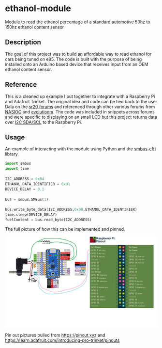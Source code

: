 # ethanol-module

Module to read the ethanol percentage of a standard automotive 50hz to 150hz ethanol content sensor

## Description

The goal of this project was to build an affordable way to read ethanol for cars being tuned on e85. The code is built with the purpose of being installed onto an Arduino based device that receives input from an OEM ethanol content sensor.

## Reference

This is a cleaned up example I put together to integrate with a Raspberry Pi and Adafruit Trinket. The original idea and code can be tied back to the user Dala on the [sr20 forums](https://www.sr20-forum.com/nismotronic/76787-flex-fuel-sensor-output.html) and referenced through other various forums from [NASIOC](https://forums.nasioc.com/forums/showthread.php?t=2810122) and [evolutionm](https://www.evolutionm.net/forums/e85-ethanol/734384-e85-gauge-w-output-under-100-a.html). The code was included in snippets across forums and were specific to displaying on an small LCD but this project returns data over [I2C SDA/SCL](https://learn.adafruit.com/introducing-pro-trinket/pinouts) to the Raspberry Pi.

## Usage

An example of interacting with the module using Python and the [smbus-cffi](https://github.com/bivab/smbus-cffi) library.

```python
import smbus
import time

I2C_ADDRESS = 0x04
ETHANOL_DATA_IDENTIFIER = 0x01
DEVICE_DELAY = 0.1

bus = smbus.SMBus(1)

bus.write_byte_data(I2C_ADDRESS,0x00,ETHANOL_DATA_IDENTIFIER)
time.sleep(DEVICE_DELAY)
fuelContent = bus.read_byte(I2C_ADDRESS)
```

The full picture of how this can be implemented and pinned.

![pin out diagram](e85_diagram.png)

Pin out pictures pulled from <https://pinout.xyz> and <https://learn.adafruit.com/introducing-pro-trinket/pinouts>
